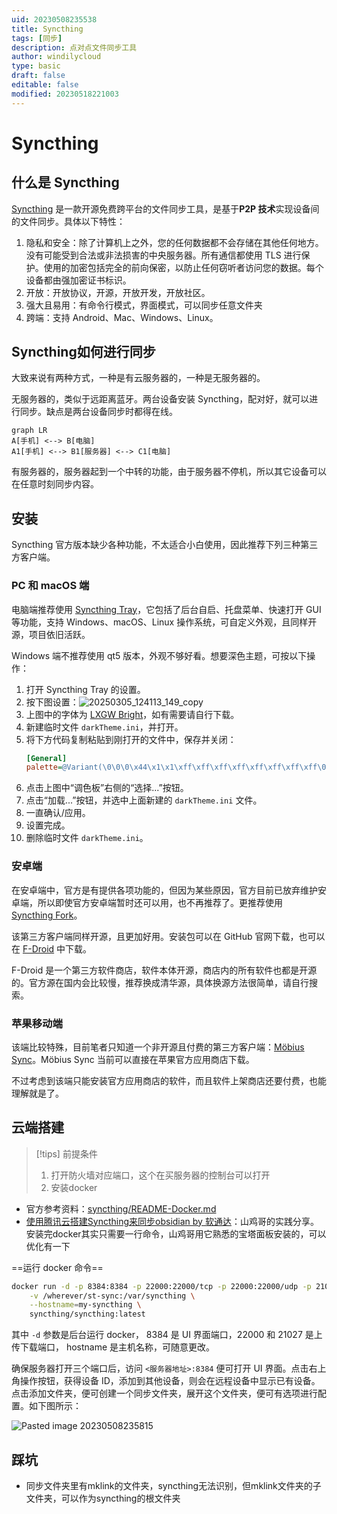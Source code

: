 ```yaml
---
uid: 20230508235538
title: Syncthing
tags: [同步]
description: 点对点文件同步工具
author: windilycloud
type: basic
draft: false
editable: false
modified: 20230518221003
---
```


# Syncthing

## 什么是 Syncthing

[Syncthing](https://syncthing.net/) 是一款开源免费跨平台的文件同步工具，是基于**P2P 技术**实现设备间的文件同步。具体以下特性：

1. 隐私和安全：除了计算机上之外，您的任何数据都不会存储在其他任何地方。没有可能受到合法或非法损害的中央服务器。所有通信都使用 TLS 进行保护。使用的加密包括完全的前向保密，以防止任何窃听者访问您的数据。每个设备都由强加密证书标识。
2. 开放：开放协议，开源，开放开发，开放社区。
3. 强大且易用：有命令行模式，界面模式，可以同步任意文件夹
4. 跨端：支持 Android、Mac、Windows、Linux。

## Syncthing如何进行同步

大致来说有两种方式，一种是有云服务器的，一种是无服务器的。

无服务器的，类似于远距离蓝牙。两台设备安装 Syncthing，配对好，就可以进行同步。缺点是两台设备同步时都得在线。

```mermaid
graph LR
A[手机] <--> B[电脑]
A1[手机] <--> B1[服务器] <--> C1[电脑]
```

有服务器的，服务器起到一个中转的功能，由于服务器不停机，所以其它设备可以在任意时刻同步内容。

## 安装

Syncthing 官方版本缺少各种功能，不太适合小白使用，因此推荐下列三种第三方客户端。

### PC 和 macOS 端

电脑端推荐使用 [Syncthing Tray](https://martchus.github.io/syncthingtray/)，它包括了后台自启、托盘菜单、快速打开 GUI 等功能，支持 Windows、macOS、Linux 操作系统，可自定义外观，且同样开源，项目依旧活跃。

Windows 端不推荐使用 qt5 版本，外观不够好看。想要深色主题，可按以下操作：

1. 打开 Syncthing Tray 的设置。
2. 按下图设置：![20250305_124113_149_copy](https://github.com/user-attachments/assets/dc235325-edfe-4815-8e1b-96a5c457b11b)
3. 上图中的字体为 [LXGW Bright](https://github.com/lxgw/LxgwBright)，如有需要请自行下载。
4. 新建临时文件 `darkTheme.ini`，并打开。
5. 将下方代码复制粘贴到刚打开的文件中，保存并关闭：
   ```ini
   [General]
   palette=@Variant(\0\0\0\x44\x1\x1\xff\xff\xff\xff\xff\xff\xff\xff\0\0\x1\x1\xff\xff&&&&&&\0\0\x1\x1\xff\xff\x39\x39\x39\x39\x39\x39\0\0\x1\x1\xff\xff//////\0\0\x1\x1\xff\xff\x13\x13\x13\x13\x13\x13\0\0\x1\x1\xff\xff\x19n\x19n\x19n\0\0\x1\x1\xff\xff\xff\xff\xff\xff\xff\xff\0\0\x1\x1\xff\xff\xff\xff\xff\xff\xff\xff\0\0\x1\x1\xff\xff\xff\xff\xff\xff\xff\xff\0\0\x1\x1\xff\xff&&&&&&\0\0\x1\x1\xff\xff&&&&&&\0\0\x1\x1\xff\xff\0\0\0\0\0\0\0\0\x1\x1\xff\xff\0\0LL\x86\x86\0\0\x1\x1\xff\xff\xff\xff\xff\xff\xff\xff\0\0\x1\x1\xff\xff\0\0>>\x92\x92\0\0\x1\x1\xff\xff\0\0\x1a\x1ahh\0\0\x1\x1\xff\xff\x13\x13\x13\x13\x13\x13\0\0\x1\x1\xff\xffyyyyyy\0\0\x1\x1\xff\xff&&&&&&\0\0\x1\x1\xff\xff\x39\x39\x39\x39\x39\x39\0\0\x1\x1\xff\xff//////\0\0\x1\x1\xff\xff\x13\x13\x13\x13\x13\x13\0\0\x1\x1\xff\xff\x19n\x19n\x19n\0\0\x1\x1\xff\xffyyyyyy\0\0\x1\x1\xff\xff\xff\xff\xff\xff\xff\xff\0\0\x1\x1\xff\xffyyyyyy\0\0\x1\x1\xff\xff&&&&&&\0\0\x1\x1\xff\xff&&&&&&\0\0\x1\x1\xff\xff\0\0\0\0\0\0\0\0\x1\x1\xff\xff\0\0LL\x86\x86\0\0\x1\x1\xff\xff\xff\xff\xff\xff\xff\xff\0\0\x1\x1\xff\xff\0\0\0\0\xff\xff\0\0\x1\x1\xff\xff\xff\xff\0\0\xff\xff\0\0\x1\x1\xff\xff&&&&&&\0\0\x1\x1\xff\xff\xff\xff\xff\xff\xff\xff\0\0\x1\x1\xff\xff&&&&&&\0\0\x1\x1\xff\xff\x39\x39\x39\x39\x39\x39\0\0\x1\x1\xff\xff//////\0\0\x1\x1\xff\xff\x13\x13\x13\x13\x13\x13\0\0\x1\x1\xff\xff\x19n\x19n\x19n\0\0\x1\x1\xff\xff\xff\xff\xff\xff\xff\xff\0\0\x1\x1\xff\xff\xff\xff\xff\xff\xff\xff\0\0\x1\x1\xff\xff\xff\xff\xff\xff\xff\xff\0\0\x1\x1\xff\xff&&&&&&\0\0\x1\x1\xff\xff&&&&&&\0\0\x1\x1\xff\xff\0\0\0\0\0\0\0\0\x1\x1\xff\xff\x1b\x1b\x1b\x1b\x1b\x1b\0\0\x1\x1\xff\xff\xff\xff\xff\xff\xff\xff\0\0\x1\x1\xff\xff\0\0>>\x92\x92\0\0\x1\x1\xff\xff\0\0\x1a\x1ahh\0\0\x1\x1\xff\xff\x13\x13\x13\x13\x13\x13\0\0)
   ```
6. 点击上图中“调色板”右侧的“选择...”按钮。
7. 点击“加载...”按钮，并选中上面新建的 `darkTheme.ini` 文件。
8. 一直确认/应用。
9. 设置完成。
10. 删除临时文件 `darkTheme.ini`。

### 安卓端

在安卓端中，官方是有提供各项功能的，但因为某些原因，官方目前已放弃维护安卓端，所以即使官方安卓端暂时还可以用，也不再推荐了。更推荐使用 [Syncthing Fork](https://github.com/Catfriend1/syncthing-android)。

该第三方客户端同样开源，且更加好用。安装包可以在 GitHub 官网下载，也可以在 [F-Droid](https://f-droid.org/) 中下载。

F-Droid 是一个第三方软件商店，软件本体开源，商店内的所有软件也都是开源的。官方源在国内会比较慢，推荐换成清华源，具体换源方法很简单，请自行搜索。

### 苹果移动端

该端比较特殊，目前笔者只知道一个非开源且付费的第三方客户端：[Möbius Sync](https://mobiussync.com/)。Möbius Sync 当前可以直接在苹果官方应用商店下载。

不过考虑到该端只能安装官方应用商店的软件，而且软件上架商店还要付费，也能理解就是了。

## 云端搭建

> [!tips] 前提条件
> 1. 打开防火墙对应端口，这个在买服务器的控制台可以打开
> 2. 安装docker

- 官方参考资料：[syncthing/README-Docker.md](https://github.com/syncthing/syncthing/blob/main/README-Docker.md)
- [使用腾讯云搭建Syncthing来同步obsidian by 软通达](https://zhuanlan.zhihu.com/p/433024400)：山鸡哥的实践分享。安装完docker其实只需要一行命令，山鸡哥用它熟悉的宝塔面板安装的，可以优化有一下

==运行 docker 命令==

```bash
docker run -d -p 8384:8384 -p 22000:22000/tcp -p 22000:22000/udp -p 21027:21027/udp \
    -v /wherever/st-sync:/var/syncthing \
    --hostname=my-syncthing \
    syncthing/syncthing:latest
```

其中 `-d` 参数是后台运行 docker， 8384 是 UI 界面端口，22000 和 21027 是上传下载端口， hostname 是主机名称，可随意更改。

确保服务器打开三个端口后，访问 `<服务器地址>:8384` 便可打开 UI 界面。点击右上角操作按钮，获得设备 ID，添加到其他设备，则会在远程设备中显示已有设备。点击添加文件夹，便可创建一个同步文件夹，展开这个文件夹，便可有选项进行配置。如下图所示：

![Pasted image 20230508235815](https://cdn.pkmer.cn/images/Pasted%20image%2020230508235815.png!pkmer)

## 踩坑

- 同步文件夹里有mklink的文件夹，syncthing无法识别，但mklink文件夹的子文件夹，可以作为syncthing的根文件夹
